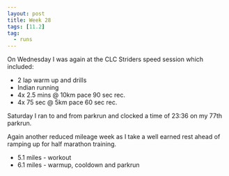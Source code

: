 ```yaml
---
layout: post
title: Week 28
tags: [11.2]
tag:
  - runs
---
```


On Wednesday I was again at the CLC Striders speed session which included:

* 2 lap warm up and drills
* Indian running
* 4x 2.5 mins @ 10km pace 90 sec rec.
* 4x 75 sec @ 5km pace 60 sec rec.

Saturday I ran to and from parkrun and clocked a time of 23:36 on my 77th parkrun.

Again another reduced mileage week as I take a well earned rest ahead of ramping up for half marathon training.

* 5.1 miles - workout
* 6.1 miles - warmup, cooldown and parkrun
